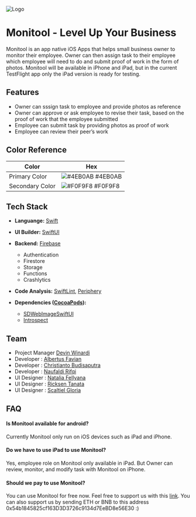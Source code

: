 ![Logo](https://github.com/MC3-WIP/monitool/blob/feature/edit_readme/Assets/readme_header.png?raw=true)

# Monitool - Level Up Your Business

Monitool is an app native iOS Apps that helps small business owner to monitor their employee. Owner can then assign task to their employee which employee will need to do and submit proof of work in the form of photos. Monitool will be available in iPhone and iPad, but in the current TestFlight app only the iPad version is ready for testing.

## Features

- Owner can sssign task to employee and provide photos as reference
- Owner can approve or ask employee to revise their task, based on the proof of work that the employee submitted
- Employee can submit task by providing photos as proof of work
- Employee can review their peer’s work

## Color Reference

| Color           | Hex                                                              |
| --------------- | ---------------------------------------------------------------- |
| Primary Color   | ![#4EB0AB](https://via.placeholder.com/10/4EB0AB?text=+) #4EB0AB |
| Secondary Color | ![#F0F9F8](https://via.placeholder.com/10/F0F9F8?text=+) #F0F9F8 |

## Tech Stack

- **Languange:** [Swift](https://swift.org/)

- **UI Builder:** [SwiftUI](https://developer.apple.com/xcode/swiftui/)

- **Backend:** [Firebase](https://firebase.google.com/)

  - Authentication
  - Firestore
  - Storage
  - Functions
  - Crashlytics

- **Code Analysis:** [SwiftLint](https://github.com/realm/SwiftLint), [Periphery](https://github.com/peripheryapp/periphery)

- **Dependencies ([CocoaPods](https://cocoapods.org/)):**
  - [SDWebImageSwiftUI](https://github.com/SDWebImage/SDWebImageSwiftUI)
  - [Introspect](https://github.com/siteline/SwiftUI-Introspect)

<!-- ## Screenshots

![App Screenshot](https://via.placeholder.com/468x300?text=App+Screenshot+Here) -->

## Team

- Project Manager [Devin Winardi](https://github.com/devin1727)
- Developer : [Albertus Favian](https://github.com/albertusfavian)
- Developer : [Christianto Budisaputra](https://github.com/chrsomle)
- Developer : [Naufaldi Rifqi](https://github.com/naufaldirfq)
- UI Designer : [Natalia Fellyana](https://github.com/nataliafellyana)
- UI Designer : [Ricksen Tanata](https://github.com/ricksentnt)
- UI Designer : [Scaltiel Gloria](https://github.com/scaltielgloriaa)

## FAQ

#### Is Monitool available for android?

Currently Monitool only run on iOS devices such as iPad and iPhone.

#### Do we have to use iPad to use Monitool?

Yes, employee role on Monitool only available in iPad. But Owner can review, monitor, and modify task with Monitool on iPhone.

#### Should we pay to use Monitool?

You can use Monitool for free now. Feel free to support us with this [link](https://www.buymeacoffee.com/Monitool).
You can also support us by sending ETH or BNB to this address 0x54b1845825cf163D3D3726c9134d7EeBD8e56E30 :)

